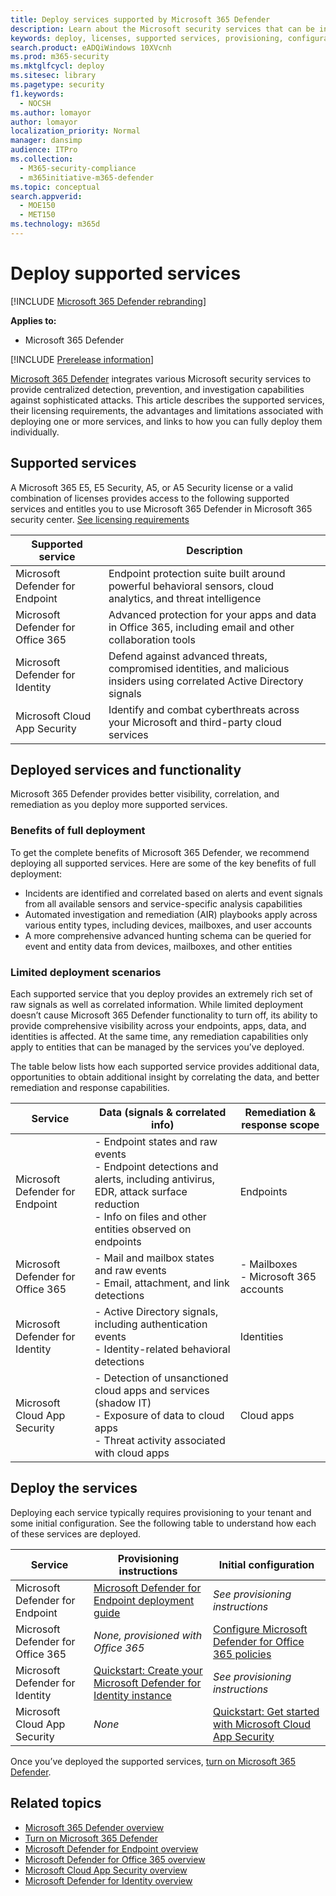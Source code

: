```yaml
---
title: Deploy services supported by Microsoft 365 Defender
description: Learn about the Microsoft security services that can be integrated by Microsoft 365 Defender, their licensing requirements, and deployment procedures
keywords: deploy, licenses, supported services, provisioning, configuration Microsoft 365 Defender, M365, license eligibility, Microsoft Defender for Endpoint, Microsoft Defender for Office 365, Microsoft Defender for Identity, Microsoft Cloud App Security, MCAS, E5, A5, EMS
search.product: eADQiWindows 10XVcnh
ms.prod: m365-security
ms.mktglfcycl: deploy
ms.sitesec: library
ms.pagetype: security
f1.keywords: 
  - NOCSH
ms.author: lomayor
author: lomayor
localization_priority: Normal
manager: dansimp
audience: ITPro
ms.collection: 
  - M365-security-compliance
  - m365initiative-m365-defender
ms.topic: conceptual
search.appverid: 
  - MOE150
  - MET150
ms.technology: m365d
---
```


# Deploy supported services

[!INCLUDE [Microsoft 365 Defender rebranding](../includes/microsoft-defender.md)]


**Applies to:**
- Microsoft 365 Defender

[!INCLUDE [Prerelease information](../includes/prerelease.md)]

[Microsoft 365 Defender](microsoft-365-defender.md) integrates various Microsoft security services to provide centralized detection, prevention, and investigation capabilities against sophisticated attacks. This article describes the supported services, their licensing requirements, the advantages and limitations associated with deploying one or more services, and links to how you can fully deploy them individually.

## Supported services
A Microsoft 365 E5, E5 Security, A5, or A5 Security license or a valid combination of licenses provides access to the following supported services and entitles you to use Microsoft 365 Defender in Microsoft 365 security center. [See licensing requirements](prerequisites.md#licensing-requirements)

| Supported service | Description |
| ------ | ------ |
| Microsoft Defender for Endpoint | Endpoint protection suite built around powerful behavioral sensors, cloud analytics, and threat intelligence |
|Microsoft Defender for Office 365 | Advanced protection for your apps and data in Office 365, including email and other collaboration tools |
| Microsoft Defender for Identity | Defend against advanced threats, compromised identities, and malicious insiders using correlated Active Directory signals |
| Microsoft Cloud App Security | Identify and combat cyberthreats across your Microsoft and third-party cloud services |

## Deployed services and functionality
Microsoft 365 Defender provides better visibility, correlation, and remediation as you deploy more supported services.

### Benefits of full deployment
To get the complete benefits of Microsoft 365 Defender, we recommend deploying all supported services. Here are some of the key benefits of full deployment:
- Incidents are identified and correlated based on alerts and event signals from all available sensors and service-specific analysis capabilities
- Automated investigation and remediation (AIR) playbooks apply across various entity types, including devices, mailboxes, and user accounts
- A more comprehensive advanced hunting schema can be queried for event and entity data from devices, mailboxes, and other entities

### Limited deployment scenarios
Each supported service that you deploy provides an extremely rich set of raw signals as well as correlated information. While limited deployment doesn’t cause Microsoft 365 Defender functionality to turn off, its ability to provide comprehensive visibility across your endpoints, apps, data, and identities is affected. At the same time, any remediation capabilities only apply to entities that can be managed by the services you’ve deployed.

The table below lists how each supported service provides additional data, opportunities to obtain additional insight by correlating the data, and better remediation and response capabilities.

| Service | Data (signals & correlated info) | Remediation & response scope |
| ------ | ------ | ------ |
| Microsoft Defender for Endpoint | - Endpoint states and raw events<br />- Endpoint detections and alerts, including antivirus, EDR, attack surface reduction<br />- Info on files and other entities observed on endpoints | Endpoints |
|Microsoft Defender for Office 365 | - Mail and mailbox states and raw events<br />- Email, attachment, and link detections | - Mailboxes<br />- Microsoft 365 accounts |
| Microsoft Defender for Identity | - Active Directory signals, including authentication events<br />- Identity-related behavioral detections | Identities |
| Microsoft Cloud App Security | - Detection of unsanctioned cloud apps and services (shadow IT)<br />- Exposure of data to cloud apps<br />- Threat activity associated with cloud apps | Cloud apps |

## Deploy the services
Deploying each service typically requires provisioning to your tenant and some initial configuration. See the following table to understand how each of these services are deployed.

| Service | Provisioning instructions | Initial configuration |
| ------ | ------ | ------ |
| Microsoft Defender for Endpoint | [Microsoft Defender for Endpoint deployment guide](../defender-endpoint/deployment-phases.md) | *See provisioning instructions* |
|Microsoft Defender for Office 365 | *None, provisioned with Office 365* | [Configure Microsoft Defender for Office 365 policies](/microsoft-365/security/office-365-security/defender-for-office-365#configure-atp-policies) |
| Microsoft Defender for Identity | [Quickstart: Create your Microsoft Defender for Identity instance](/azure-advanced-threat-protection/install-atp-step1) | *See provisioning instructions* |
| Microsoft Cloud App Security | *None* | [Quickstart: Get started with Microsoft Cloud App Security](/cloud-app-security/getting-started-with-cloud-app-security) |

Once you’ve deployed the supported services, [turn on Microsoft 365 Defender](m365d-enable.md).

## Related topics

- [Microsoft 365 Defender overview](microsoft-365-defender.md)
- [Turn on Microsoft 365 Defender](m365d-enable.md)
- [Microsoft Defender for Endpoint overview](../defender-endpoint/microsoft-defender-endpoint.md)
- [Microsoft Defender for Office 365 overview](../office-365-security/defender-for-office-365.md)
- [Microsoft Cloud App Security overview](/cloud-app-security/what-is-cloud-app-security)
- [Microsoft Defender for Identity overview](/azure-advanced-threat-protection/what-is-atp)
